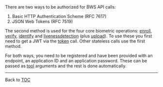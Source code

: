 There are two ways to be authorized for BWS API calls:

1. Basic HTTP Authentication Scheme (RFC 7617)
2. JSON Web Tokens (RFC 7519)

The second method is used for the four core biometric operations: [enroll](./enroll.md),
[verify](./verify.md), [identify](./identify.md) and [livenessdetection](./livenessdetection.md) (plus [upload](./upload.md)). To use these you
first need to get a JWT via the [token](./token.md) call. Other stateless calls use the
first method.

For both ways, you need to be registered and have been provided with an
endpoint, an application ID and an application password. These can be passed as
[tool](./tool.md) arguments and the rest is done automatically.

---

Back to [TOC](./toc.md)